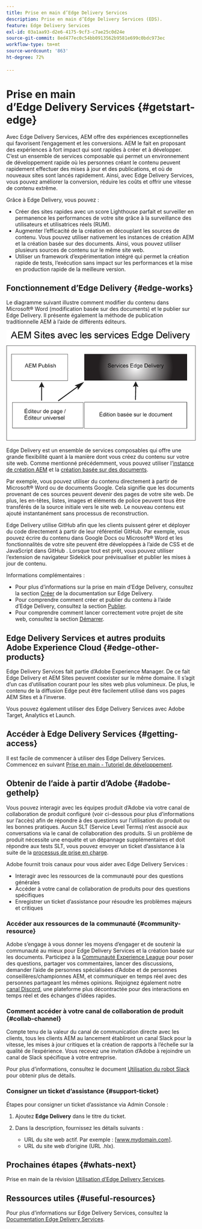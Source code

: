 ```yaml
---
title: Prise en main d’Edge Delivery Services
description: Prise en main d’Edge Delivery Services (EDS).
feature: Edge Delivery Services
exl-id: 03a1aa93-d2e6-4175-9cf3-c7ae25c0d24e
source-git-commit: 8ed477ec0c54bb0913562b9581e699c0bdc973ec
workflow-type: tm+mt
source-wordcount: '863'
ht-degree: 72%

---
```


# Prise en main d’Edge Delivery Services {#getstart-edge}

Avec Edge Delivery Services, AEM offre des expériences exceptionnelles qui favorisent l’engagement et les conversions. AEM le fait en proposant des expériences à fort impact qui sont rapides à créer et à développer. C’est un ensemble de services composable qui permet un environnement de développement rapide où les personnes créant le contenu peuvent rapidement effectuer des mises à jour et des publications, et où de nouveaux sites sont lancés rapidement. Ainsi, avec Edge Delivery Services, vous pouvez améliorer la conversion, réduire les coûts et offrir une vitesse de contenu extrême.

Grâce à Edge Delivery, vous pouvez :

* Créer des sites rapides avec un score Lighthouse parfait et surveiller en permanence les performances de votre site grâce à la surveillance des utilisateurs et utilisatrices réels (RUM).
* Augmenter l’efficacité de la création en découplant les sources de contenu. Vous pouvez utiliser nativement les instances de création AEM et la création basée sur des documents. Ainsi, vous pouvez utiliser plusieurs sources de contenu sur le même site web.
* Utiliser un framework d’expérimentation intégré qui permet la création rapide de tests, l’exécution sans impact sur les performances et la mise en production rapide de la meilleure version.

## Fonctionnement d’Edge Delivery {#edge-works}

Le diagramme suivant illustre comment modifier du contenu dans Microsoft® Word (modification basée sur des documents) et le publier sur Edge Delivery. Il présente également la méthode de publication traditionnelle AEM à l’aide de différents éditeurs.

![Architecture d’Edge Delivery.](assets/edgedelivery.png)

Edge Delivery est un ensemble de services composables qui offre une grande flexibilité quant à la manière dont vous créez du contenu sur votre site web. Comme mentionné précédemment, vous pouvez utiliser l’[instance de création AEM](https://experienceleague.adobe.com/docs/experience-manager-cloud-service/content/sites/authoring/getting-started/concepts.html?lang=fr) et la [création basée sur des documents](https://www.hlx.live/docs/authoring).

Par exemple, vous pouvez utiliser du contenu directement à partir de Microsoft® Word ou de documents Google. Cela signifie que les documents provenant de ces sources peuvent devenir des pages de votre site web. De plus, les en-têtes, listes, images et éléments de police peuvent tous être transférés de la source initiale vers le site web. Le nouveau contenu est ajouté instantanément sans processus de reconstruction.

Edge Delivery utilise GitHub afin que les clients puissent gérer et déployer du code directement à partir de leur référentiel GitHub. Par exemple, vous pouvez écrire du contenu dans Google Docs ou Microsoft® Word et les fonctionnalités de votre site peuvent être développées à l’aide de CSS et de JavaScript dans GitHub . Lorsque tout est prêt, vous pouvez utiliser l’extension de navigateur Sidekick pour prévisualiser et publier les mises à jour de contenu.

Informations complémentaires :

* Pour plus d’informations sur la prise en main d’Edge Delivery, consultez la section [Créer](https://www.hlx.live/docs/#build) de la documentation sur Edge Delivery.
* Pour comprendre comment créer et publier du contenu à l’aide d’Edge Delivery, consultez la section [Publier](https://www.hlx.live/docs/authoring).
* Pour comprendre comment lancer correctement votre projet de site web, consultez la section [Démarrer](https://www.hlx.live/docs/#launch).

## Edge Delivery Services et autres produits Adobe Experience Cloud {#edge-other-products}

Edge Delivery Services fait partie d’Adobe Experience Manager. De ce fait Edge Delivery et AEM Sites peuvent coexister sur le même domaine. Il s’agit d’un cas d’utilisation courant pour les sites web plus volumineux. De plus, le contenu de la diffusion Edge peut être facilement utilisé dans vos pages AEM Sites et à l’inverse.

Vous pouvez également utiliser des Edge Delivery Services avec Adobe Target, Analytics et Launch.

## Accéder à Edge Delivery Services {#getting-access}

Il est facile de commencer à utiliser des Edge Delivery Services. Commencez en suivant [Prise en main - Tutoriel de développement](https://www.hlx.live/developer/tutorial).

## Obtenir de l’aide à partir d’Adobe {#adobe-gethelp}

Vous pouvez interagir avec les équipes produit d’Adobe via votre canal de collaboration de produit configuré (voir ci-dessous pour plus d’informations sur l’accès) afin de répondre à des questions sur l’utilisation du produit ou les bonnes pratiques. Aucun SLT (Service Level Terms) n’est associé aux conversations via le canal de collaboration des produits. Si un problème de produit nécessite une enquête et un dépannage supplémentaires et doit répondre aux tests SLT, vous pouvez envoyer un ticket d’assistance à la suite de la [processus de prise en charge](https://experienceleague.adobe.com/?lang=fr&amp;support-tab=home#support).

Adobe fournit trois canaux pour vous aider avec Edge Delivery Services :

* Interagir avec les ressources de la communauté pour des questions générales
* Accéder à votre canal de collaboration de produits pour des questions spécifiques
* Enregistrer un ticket d’assistance pour résoudre les problèmes majeurs et critiques

### Accéder aux ressources de la communauté {#community-resource}

Adobe s’engage à vous donner les moyens d’engager et de soutenir la communauté au mieux pour Edge Delivery Services et la création basée sur les documents. Participez à la [Communauté Experience League](https://adobe.ly/3Q6kTKl) pour poser des questions, partager vos commentaires, lancer des discussions, demander l’aide de personnes spécialisées d’Adobe et de personnes conseillères/championnes AEM, et communiquer en temps réel avec des personnes partageant les mêmes opinions. Rejoignez également notre [canal Discord](https://discord.gg/aem-live), une plateforme plus décontractée pour des interactions en temps réel et des échanges d’idées rapides.

### Comment accéder à votre canal de collaboration de produit {#collab-channel}

Compte tenu de la valeur du canal de communication directe avec les clients, tous les clients AEM au lancement établiront un canal Slack pour la vitesse, les mises à jour critiques et la création de rapports à l’échelle sur la qualité de l’expérience. Vous recevez une invitation d’Adobe à rejoindre un canal de Slack spécifique à votre entreprise.

Pour plus d’informations, consultez le document [Utilisation du robot Slack](https://www.hlx.live/docs/slack) pour obtenir plus de détails.

### Consigner un ticket d’assistance {#support-ticket}

Étapes pour consigner un ticket d’assistance via Admin Console :

1. Ajoutez **Edge Delivery** dans le titre du ticket.
2. Dans la description, fournissez les détails suivants :

   * URL du site web actif. Par exemple : [www.mydomain.com].
   * URL du site web d’origine (URL .hlx).

## Prochaines étapes {#whats-next}

Prise en main de la révision [Utilisation d’Edge Delivery Services](/help/edge/using.md).

## Ressources utiles {#useful-resources}

Pour plus d’informations sur Edge Delivery Services, consultez la [Documentation Edge Delivery Services](https://www.hlx.live/docs/).
